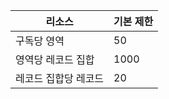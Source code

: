 
| 리소스 | 기본 제한 
--- | ---
| 구독당 영역 | 50
| 영역당 레코드 집합| 1000
| 레코드 집합당 레코드| 20

<!---HONumber=Sept15_HO2-->